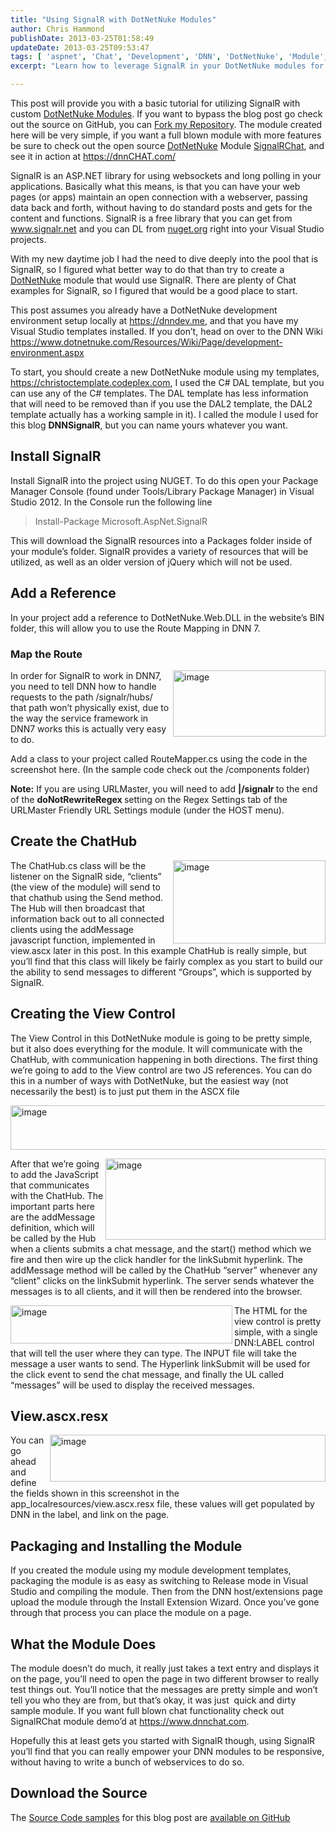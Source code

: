 ```yaml
---
title: "Using SignalR with DotNetNuke Modules"
author: Chris Hammond
publishDate: 2013-03-25T01:58:49
updateDate: 2013-03-25T09:53:47
tags: [ 'aspnet', 'Chat', 'Development', 'DNN', 'DotNetNuke', 'Module', 'Module Development', 'SignalR' ]
excerpt: "Learn how to leverage SignalR in your DotNetNuke modules for real-time web application communication. Explore this basic tutorial on GitHub."

---
```

<p>This post will provide you with a basic tutorial for utilizing SignalR with custom <a href="https://www.christoc.com/projects" target="_blank">DotNetNuke Modules</a>. If you want to bypass the blog post go check out the source on GitHub, you can <a href="https://github.com/ChrisHammond/DNN-SignalR" target="_blank">Fork my Repository</a>. The module created here will be very simple, if you want a full blown module with more features be sure to check out the open source <a href="https://www.christoc.com/dotnetnuke" target="_blank">DotNetNuke</a> Module <a href="https://signalrchat.codeplex.com" target="_blank">SignalRChat</a>, and see it in action at <a href="https://dnnCHAT.com/">https://dnnCHAT.com/</a> </p>  <p>SignalR is an ASP.NET library for using websockets and long polling in your applications. Basically what this means, is that you can have your web pages (or apps) maintain an open connection with a webserver, passing data back and forth, without having to do standard posts and gets for the content and functions. SignalR is a free library that you can get from <a href="https://www.signalr.net">www.signalr.net</a> and you can DL from <a href="https://www.nuget.org">nuget.org</a> right into your Visual Studio projects.</p>  <p>With my new daytime job I had the need to dive deeply into the pool that is SignalR, so I figured what better way to do that than try to create a <a href="https://www.dotnetnuke.com" target="_blank">DotNetNuke</a> module that would use SignalR. There are plenty of Chat examples for SignalR, so I figured that would be a good place to start.</p>  <p>This post assumes you already have a DotNetNuke development environment setup locally at <a href="https://dnndev.me">https://dnndev.me</a>, and that you have my Visual Studio templates installed. If you don’t, head on over to the DNN Wiki <a title="https://www.dotnetnuke.com/Resources/Wiki/Page/development-environment.aspx" href="https://www.dotnetnuke.com/Resources/Wiki/Page/development-environment.aspx">https://www.dotnetnuke.com/Resources/Wiki/Page/development-environment.aspx</a></p>  <p>To start, you should create a new DotNetNuke module using my templates, <a href="https://christoctemplate.codeplex.com">https://christoctemplate.codeplex.com</a>, I used the C# DAL template, but you can use any of the C# templates. The DAL template has less information that will need to be removed than if you use the DAL2 template, the DAL2 template actually has a working sample in it). I called the module I used for this blog <strong>DNNSignalR</strong>, but you can name yours whatever you want. </p>  <h2>Install SignalR</h2>  <p>Install SignalR into the project using NUGET. To do this open your Package Manager Console (found under Tools/Library Package Manager) in Visual Studio 2012. In the Console run the following line</p>  <blockquote>   <p>Install-Package Microsoft.AspNet.SignalR</p> </blockquote>  <p>This will download the SignalR resources into a Packages folder inside of your module’s folder. SignalR provides a variety of resources that will be utilized, as well as an older version of jQuery which will not be used.</p>  <h2>Add a Reference</h2>  <p>In your project add a reference to DotNetNuke.Web.DLL in the website’s BIN folder, this will allow you to use the Route Mapping in DNN 7.</p>  <h3>Map the Route</h3>  <p><a href="/assets/images/PublishThumbnails//windows-live-writer/using-signalr-with-dotnetnuke-modules_11bd5/image_2.png" rel="lightbox[thispost]"><img title="image" style="float: right; display: inline; background-image: none;" border="0" alt="image" align="right" src="/assets/images/PublishThumbnails//Windows-Live-Writer/Using-SignalR-with-DotNetNuke-Modules_11BD5/image_thumb.png" width="244" height="106" /></a>In order for SignalR to work in DNN7, you need to tell DNN how to handle requests to the path /signalr/hubs/ that path won’t physically exist, due to the way the service framework in DNN7 works this is actually very easy to do. </p>  <p>Add a class to your project called RouteMapper.cs using the code in the screenshot here. (In the sample code check out the /components folder)</p>  <p><strong>Note:</strong> If you are using URLMaster, you will need to add <strong>|/signalr </strong>to the end of the <strong>doNotRewriteRegex </strong>setting on the Regex Settings tab of the URLMaster Friendly URL Settings module (under the HOST menu).</p>  <h2>Create the ChatHub</h2>  <p><a href="/assets/images/PublishThumbnails//Windows-Live-Writer/Using-SignalR-with-DotNetNuke-Modules_11BD5/image_4.png" rel="lightbox[thispost]"><img title="image" style="float: right; display: inline; background-image: none;" border="0" alt="image" align="right" src="/assets/images/PublishThumbnails//Windows-Live-Writer/Using-SignalR-with-DotNetNuke-Modules_11BD5/image_thumb_1.png" width="244" height="133" /></a>The ChatHub.cs class will be the listener on the SignalR side, “clients” (the view of the module) will send to that chathub using the Send method. The Hub will then broadcast that information back out to all connected clients using the addMessage javascript function, implemented in view.ascx later in this post. In this example ChatHub is really simple, but you’ll find that this class will likely be fairly complex as you start to build our the ability to send messages to different “Groups”, which is supported by SignalR.</p>  <h2>Creating the View Control</h2>  <p>The View Control in this DotNetNuke module is going to be pretty simple, but it also does everything for the module. It will communicate with the ChatHub, with communication happening in both directions. The first thing we’re going to add to the View control are two JS references. You can do this in a number of ways with DotNetNuke, but the easiest way (not necessarily the best) is to just put them in the ASCX file </p>  <p><a href="/assets/images/PublishThumbnails//Windows-Live-Writer/Using-SignalR-with-DotNetNuke-Modules_11BD5/image_12.png" rel="lightbox[thispost]"><img title="image" style="display: inline; background-image: none;" border="0" alt="image" src="/assets/images/PublishThumbnails//Windows-Live-Writer/Using-SignalR-with-DotNetNuke-Modules_11BD5/image_thumb_5.png" width="601" height="71" /></a></p>  <p><a href="/assets/images/PublishThumbnails//Windows-Live-Writer/Using-SignalR-with-DotNetNuke-Modules_11BD5/image_8.png" rel="lightbox[thispost]"><img title="image" style="float: right; display: inline; background-image: none;" border="0" alt="image" align="right" src="/assets/images/PublishThumbnails//Windows-Live-Writer/Using-SignalR-with-DotNetNuke-Modules_11BD5/image_thumb_3.png" width="352" height="130" /></a>After that we’re going to add the JavaScript that communicates with the ChatHub. The important parts here are the addMessage definition, which will be called by the Hub when a clients submits a chat message, and the start() method which we fire and then wire up the click handler for the linkSubmit hyperlink. The addMessage method will be called by the ChatHub “server” whenever any “client” clicks on the linkSubmit hyperlink. The server sends whatever the messages is to all clients, and it will then be rendered into the browser.</p>  <p><a href="/assets/images/PublishThumbnails//Windows-Live-Writer/Using-SignalR-with-DotNetNuke-Modules_11BD5/image_10.png" rel="lightbox[thispost]"><img title="image" style="float: left; display: inline; background-image: none;" border="0" alt="image" align="left" src="/assets/images/PublishThumbnails//Windows-Live-Writer/Using-SignalR-with-DotNetNuke-Modules_11BD5/image_thumb_4.png" width="355" height="61" /></a>The HTML for the view control is pretty simple, with a single DNN:LABEL control that will tell the user where they can type. The INPUT file will take the message a user wants to send. The Hyperlink linkSubmit will be used for the click event to send the chat message, and finally the UL called “messages” will be used to display the received messages.</p>  <h2>View.ascx.resx</h2>  <p><a href="/assets/images/PublishThumbnails//Windows-Live-Writer/Using-SignalR-with-DotNetNuke-Modules_11BD5/image_16.png" rel="lightbox[thispost]"><img title="image" style="float: right; display: inline; background-image: none;" border="0" alt="image" align="right" src="/assets/images/PublishThumbnails//Windows-Live-Writer/Using-SignalR-with-DotNetNuke-Modules_11BD5/image_thumb_7.png" width="441" height="75" /></a>You can go ahead and define the fields shown in this screenshot in the app_localresources/view.ascx.resx file, these values will get populated by DNN in the label, and link on the page. </p>  <h2>Packaging and Installing the Module</h2>  <p>If you created the module using my module development templates, packaging the module is as easy as switching to Release mode in Visual Studio and compiling the module. Then from the DNN host/extensions page upload the module through the Install Extension Wizard. Once you’ve gone through that process you can place the module on a page.</p>  <h2>What the Module Does</h2>  <p>The module doesn’t do much, it really just takes a text entry and displays it on the page, you’ll need to open the page in two different browser to really test things out. You’ll notice that the messages are pretty simple and won’t tell you who they are from, but that’s okay, it was just&#160; quick and dirty sample module. If you want full blown chat functionality check out SignalRChat module demo’d at <a href="https://www.dnnchat.com">https://www.dnnchat.com</a>.</p>  <p>Hopefully this at least gets you started with SignalR though, using SignalR you’ll find that you can really empower your DNN modules to be responsive, without having to write a bunch of webservices to do so.</p>  <h2>Download the Source</h2>  <p align="left">The <a href="https://github.com/ChrisHammond/DNN-SignalR" target="_blank">Source Code samples</a> for this blog post are <a href="https://github.com/ChrisHammond/DNN-SignalR" target="_blank">available on GitHub</a></p>


